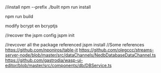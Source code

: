 //install npm --prefix ./built
npm run install

npm run build

modify bcrypt en bcryptjs

//recover the jspm config
jspm init

//revcover all the package referenced
jspm install
//Some references
https://github.com/nponiros/table-it
https://github.com/olegccc/streams-server-node/blob/master/src/dataChannels/NedbDatabaseDataChannel.ts
https://github.com/gastrodia/wasp-ui-editor/blob/master/src/components/db/DBService.ts